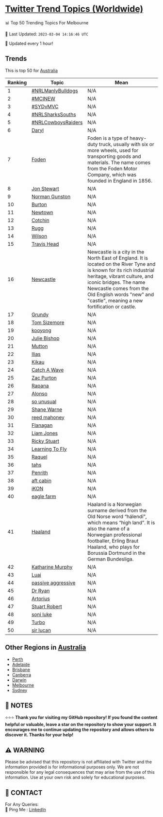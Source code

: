 [Twitter Trend Topics (Worldwide)](https://github.com/ErcinDedeoglu/Twitter-Trend-Topics)
==========


📊 Top 50 Trending Topics For Melbourne

📆 Last Updated: `2023-03-04 14:16:46 UTC`

🔧 Updated every 1 hour!


## Trends

This is top 50 for [Australia](</Australia>)

| Ranking | Topic | Mean |
| ------- | ------------ | ------------ |
| 1 | [#NRLManlyBulldogs](http://twitter.com/search?q=%23NRLManlyBulldogs) | N/A |
| 2 | [#MCINEW](http://twitter.com/search?q=%23MCINEW) | N/A |
| 3 | [#SYDvMVC](http://twitter.com/search?q=%23SYDvMVC) | N/A |
| 4 | [#NRLSharksSouths](http://twitter.com/search?q=%23NRLSharksSouths) | N/A |
| 5 | [#NRLCowboysRaiders](http://twitter.com/search?q=%23NRLCowboysRaiders) | N/A |
| 6 | [Daryl](http://twitter.com/search?q=Daryl) | N/A |
| 7 | [Foden](http://twitter.com/search?q=Foden) | Foden is a type of heavy-duty truck, usually with six or more wheels, used for transporting goods and materials. The name comes from the Foden Motor Company, which was founded in England in 1856. |
| 8 | [Jon Stewart](http://twitter.com/search?q=Jon+Stewart) | N/A |
| 9 | [Norman Gunston](http://twitter.com/search?q=Norman+Gunston) | N/A |
| 10 | [Burton](http://twitter.com/search?q=Burton) | N/A |
| 11 | [Newtown](http://twitter.com/search?q=Newtown) | N/A |
| 12 | [Cotchin](http://twitter.com/search?q=Cotchin) | N/A |
| 13 | [Rugg](http://twitter.com/search?q=Rugg) | N/A |
| 14 | [Wilson](http://twitter.com/search?q=Wilson) | N/A |
| 15 | [Travis Head](http://twitter.com/search?q=Travis+Head) | N/A |
| 16 | [Newcastle](http://twitter.com/search?q=Newcastle) | Newcastle is a city in the North East of England. It is located on the River Tyne and is known for its rich industrial heritage, vibrant culture, and iconic bridges. The name Newcastle comes from the Old English words "new" and "castle", meaning a new fortification or castle. |
| 17 | [Grundy](http://twitter.com/search?q=Grundy) | N/A |
| 18 | [Tom Sizemore](http://twitter.com/search?q=Tom+Sizemore) | N/A |
| 19 | [kooyong](http://twitter.com/search?q=kooyong) | N/A |
| 20 | [Julie Bishop](http://twitter.com/search?q=Julie+Bishop) | N/A |
| 21 | [Mutton](http://twitter.com/search?q=Mutton) | N/A |
| 22 | [Ilias](http://twitter.com/search?q=Ilias) | N/A |
| 23 | [Kikau](http://twitter.com/search?q=Kikau) | N/A |
| 24 | [Catch A Wave](http://twitter.com/search?q=Catch+A+Wave) | N/A |
| 25 | [Zac Purton](http://twitter.com/search?q=Zac+Purton) | N/A |
| 26 | [Rapana](http://twitter.com/search?q=Rapana) | N/A |
| 27 | [Alonso](http://twitter.com/search?q=Alonso) | N/A |
| 28 | [so unusual](http://twitter.com/search?q=so+unusual) | N/A |
| 29 | [Shane Warne](http://twitter.com/search?q=Shane+Warne) | N/A |
| 30 | [reed mahoney](http://twitter.com/search?q=reed+mahoney) | N/A |
| 31 | [Flanagan](http://twitter.com/search?q=Flanagan) | N/A |
| 32 | [Liam Jones](http://twitter.com/search?q=Liam+Jones) | N/A |
| 33 | [Ricky Stuart](http://twitter.com/search?q=Ricky+Stuart) | N/A |
| 34 | [Learning To Fly](http://twitter.com/search?q=Learning+To+Fly) | N/A |
| 35 | [Raquel](http://twitter.com/search?q=Raquel) | N/A |
| 36 | [tahs](http://twitter.com/search?q=tahs) | N/A |
| 37 | [Penrith](http://twitter.com/search?q=Penrith) | N/A |
| 38 | [aft cabin](http://twitter.com/search?q=aft+cabin) | N/A |
| 39 | [iKON](http://twitter.com/search?q=iKON) | N/A |
| 40 | [eagle farm](http://twitter.com/search?q=eagle+farm) | N/A |
| 41 | [Haaland](http://twitter.com/search?q=Haaland) | Haaland is a Norwegian surname derived from the Old Norse word “hálendi”, which means “high land”. It is also the name of a Norwegian professional footballer, Erling Braut Haaland, who plays for Borussia Dortmund in the German Bundesliga. |
| 42 | [Katharine Murphy](http://twitter.com/search?q=Katharine+Murphy) | N/A |
| 43 | [Luai](http://twitter.com/search?q=Luai) | N/A |
| 44 | [passive aggressive](http://twitter.com/search?q=passive+aggressive) | N/A |
| 45 | [Dr Ryan](http://twitter.com/search?q=Dr+Ryan) | N/A |
| 46 | [Artorius](http://twitter.com/search?q=Artorius) | N/A |
| 47 | [Stuart Robert](http://twitter.com/search?q=Stuart+Robert) | N/A |
| 48 | [soni luke](http://twitter.com/search?q=soni+luke) | N/A |
| 49 | [Turbo](http://twitter.com/search?q=Turbo) | N/A |
| 50 | [sir lucan](http://twitter.com/search?q=sir+lucan) | N/A |



## Other Regions in [Australia](</Australia>)

* [Perth](</Australia/Perth.md>)
* [Adelaide](</Australia/Adelaide.md>)
* [Brisbane](</Australia/Brisbane.md>)
* [Canberra](</Australia/Canberra.md>)
* [Darwin](</Australia/Darwin.md>)
* [Melbourne](</Australia/Melbourne.md>)
* [Sydney](</Australia/Sydney.md>)



## 📝 NOTES

⭐⭐⭐ **Thank you for visiting my GitHub repository! If you found the content helpful or valuable, leave a star on the repository to show your support. It encourages me to continue updating the repository and allows others to discover it. Thanks for your help!**


## ⚠️ WARNING

Please be advised that this repository is not affiliated with Twitter and the information provided is for informational purposes only. We are not responsible for any legal consequences that may arise from the use of this information. Use at your own risk and solely for educational purposes.


## 📨 CONTACT

 For Any Queries:  
            🏓 Ping Me : [LinkedIn](https://www.linkedin.com/in/ercindedeoglu/)
